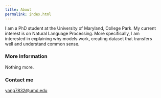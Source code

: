 ```yaml
---
title: About
permalink: index.html
---
```


I am a PhD student at the University of Maryland, College Park. My current interest is on Natural Language Processing. More specifically, I am interested in explaining why models work, creating dataset that transfers well and understand common sense. 

### More Information

Nothing more.

### Contact me

[yang7832@umd.edu](mailto:yang7832@umd.edu)